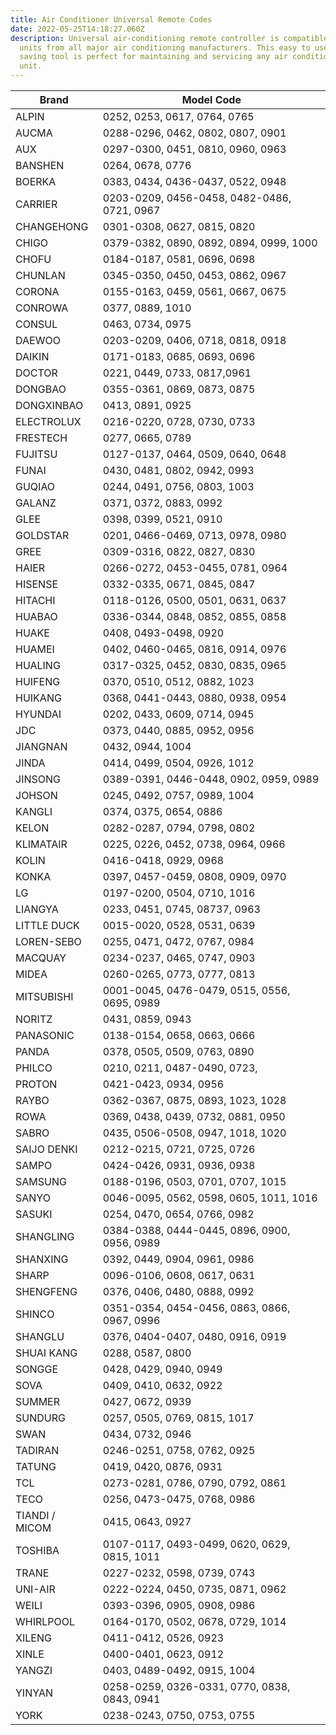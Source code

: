 ```yaml
---
title: Air Conditioner Universal Remote Codes
date: 2022-05-25T14:18:27.060Z
description: Universal air-conditioning remote controller is compatible with
  units from all major air conditioning manufacturers. This easy to use, time
  saving tool is perfect for maintaining and servicing any air conditioning
  unit.
---
```



| Brand          | Model Code                                   |
| -------------- | -------------------------------------------- |
| ALPIN          | 0252, 0253, 0617, 0764, 0765                 |
| AUCMA          | 0288-0296, 0462, 0802, 0807, 0901            |
| AUX            | 0297-0300, 0451, 0810, 0960, 0963            |
| BANSHEN        | 0264, 0678, 0776                             |
| BOERKA         | 0383, 0434, 0436-0437, 0522, 0948            |
| CARRIER        | 0203-0209, 0456-0458, 0482-0486, 0721, 0967  |
| CHANGEHONG     | 0301-0308, 0627, 0815, 0820                  |
| CHIGO          | 0379-0382, 0890, 0892, 0894, 0999, 1000      |
| CHOFU          | 0184-0187, 0581, 0696, 0698                  |
| CHUNLAN        | 0345-0350, 0450, 0453, 0862, 0967            |
| CORONA         | 0155-0163, 0459, 0561, 0667, 0675            |
| CONROWA        | 0377, 0889, 1010                             |
| CONSUL         | 0463, 0734, 0975                             |
| DAEWOO         | 0203-0209, 0406, 0718, 0818, 0918            |
| DAIKIN         | 0171-0183, 0685, 0693, 0696                  |
| DOCTOR         | 0221, 0449, 0733, 0817,0961                  |
| DONGBAO        | 0355-0361, 0869, 0873, 0875                  |
| DONGXINBAO     | 0413, 0891, 0925                             |
| ELECTROLUX     | 0216-0220, 0728, 0730, 0733                  |
| FRESTECH       | 0277, 0665, 0789                             |
| FUJITSU        | 0127-0137, 0464, 0509, 0640, 0648            |
| FUNAI          | 0430, 0481, 0802, 0942, 0993                 |
| GUQIAO         | 0244, 0491, 0756, 0803, 1003                 |
| GALANZ         | 0371, 0372, 0883, 0992                       |
| GLEE           | 0398, 0399, 0521, 0910                       |
| GOLDSTAR       | 0201, 0466-0469, 0713, 0978, 0980            |
| GREE           | 0309-0316, 0822, 0827, 0830                  |
| HAIER          | 0266-0272, 0453-0455, 0781, 0964             |
| HISENSE        | 0332-0335, 0671, 0845, 0847                  |
| HITACHI        | 0118-0126, 0500, 0501, 0631, 0637            |
| HUABAO         | 0336-0344, 0848, 0852, 0855, 0858            |
| HUAKE          | 0408, 0493-0498, 0920                        |
| HUAMEI         | 0402, 0460-0465, 0816, 0914, 0976            |
| HUALING        | 0317-0325, 0452, 0830, 0835, 0965            |
| HUIFENG        | 0370, 0510, 0512, 0882, 1023                 |
| HUIKANG        | 0368, 0441-0443, 0880, 0938, 0954            |
| HYUNDAI        | 0202, 0433, 0609, 0714, 0945                 |
| JDC            | 0373, 0440, 0885, 0952, 0956                 |
| JIANGNAN       | 0432, 0944, 1004                             |
| JINDA          | 0414, 0499, 0504, 0926, 1012                 |
| JINSONG        | 0389-0391, 0446-0448, 0902, 0959, 0989       |
| JOHSON         | 0245, 0492, 0757, 0989, 1004                 |
| KANGLI         | 0374, 0375, 0654, 0886                       |
| KELON          | 0282-0287, 0794, 0798, 0802                  |
| KLIMATAIR      | 0225, 0226, 0452, 0738, 0964, 0966           |
| KOLIN          | 0416-0418, 0929, 0968                        |
| KONKA          | 0397, 0457-0459, 0808, 0909, 0970            |
| LG             | 0197-0200, 0504, 0710, 1016                  |
| LIANGYA        | 0233, 0451, 0745, 08737, 0963                |
| LITTLE DUCK    | 0015-0020, 0528, 0531, 0639                  |
| LOREN-SEBO     | 0255, 0471, 0472, 0767, 0984                 |
| MACQUAY        | 0234-0237, 0465, 0747, 0903                  |
| MIDEA          | 0260-0265, 0773, 0777, 0813                  |
| MITSUBISHI     | 0001-0045, 0476-0479, 0515, 0556, 0695, 0989 |
| NORITZ         | 0431, 0859, 0943                             |
| PANASONIC      | 0138-0154, 0658, 0663, 0666                  |
| PANDA          | 0378, 0505, 0509, 0763, 0890                 |
| PHILCO         | 0210, 0211, 0487-0490, 0723,                 |
| PROTON         | 0421-0423, 0934, 0956                        |
| RAYBO          | 0362-0367, 0875, 0893, 1023, 1028            |
| ROWA           | 0369, 0438, 0439, 0732, 0881, 0950           |
| SABRO          | 0435, 0506-0508, 0947, 1018, 1020            |
| SAIJO DENKI    | 0212-0215, 0721, 0725, 0726                  |
| SAMPO          | 0424-0426, 0931, 0936, 0938                  |
| SAMSUNG        | 0188-0196, 0503, 0701, 0707, 1015            |
| SANYO          | 0046-0095, 0562, 0598, 0605, 1011, 1016      |
| SASUKI         | 0254, 0470, 0654, 0766, 0982                 |
| SHANGLING      | 0384-0388, 0444-0445, 0896, 0900, 0956, 0989 |
| SHANXING       | 0392, 0449, 0904, 0961, 0986                 |
| SHARP          | 0096-0106, 0608, 0617, 0631                  |
| SHENGFENG      | 0376, 0406, 0480, 0888, 0992                 |
| SHINCO         | 0351-0354, 0454-0456, 0863, 0866, 0967, 0996 |
| SHANGLU        | 0376, 0404-0407, 0480, 0916, 0919            |
| SHUAI KANG     | 0288, 0587, 0800                             |
| SONGGE         | 0428, 0429, 0940, 0949                       |
| SOVA           | 0409, 0410, 0632, 0922                       |
| SUMMER         | 0427, 0672, 0939                             |
| SUNDURG        | 0257, 0505, 0769, 0815, 1017                 |
| SWAN           | 0434, 0732, 0946                             |
| TADIRAN        | 0246-0251, 0758, 0762, 0925                  |
| TATUNG         | 0419, 0420, 0876, 0931                       |
| TCL            | 0273-0281, 0786, 0790, 0792, 0861            |
| TECO           | 0256, 0473-0475, 0768, 0986                  |
| TIANDI / MICOM | 0415, 0643, 0927                             |
| TOSHIBA        | 0107-0117, 0493-0499, 0620, 0629, 0815, 1011 |
| TRANE          | 0227-0232, 0598, 0739, 0743                  |
| UNI-AIR        | 0222-0224, 0450, 0735, 0871, 0962            |
| WEILI          | 0393-0396, 0905, 0908, 0986                  |
| WHIRLPOOL      | 0164-0170, 0502, 0678, 0729, 1014            |
| XILENG         | 0411-0412, 0526, 0923                        |
| XINLE          | 0400-0401, 0623, 0912                        |
| YANGZI         | 0403, 0489-0492, 0915, 1004                  |
| YINYAN         | 0258-0259, 0326-0331, 0770, 0838, 0843, 0941 |
| YORK           | 0238-0243, 0750, 0753, 0755                  |